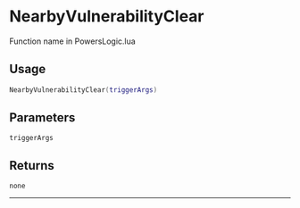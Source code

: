 # NearbyVulnerabilityClear
Function name in PowersLogic.lua
## Usage
```lua
NearbyVulnerabilityClear(triggerArgs)
```
## Parameters
`triggerArgs`
## Returns
`none`

---